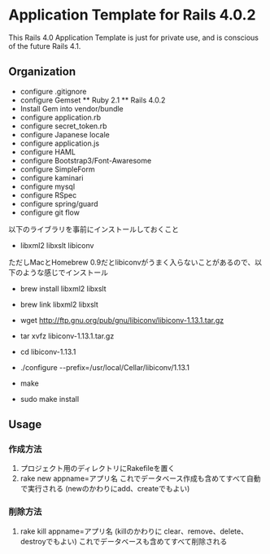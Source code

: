# Application Template for Rails 4.0.2

This Rails 4.0 Application Template is just for private use, and is conscious of the future Rails 4.1.

## Organization

* configure .gitignore
* configure Gemset
** Ruby 2.1
** Rails 4.0.2
* Install Gem into vendor/bundle
* configure application.rb
* configure secret_token.rb
* configure Japanese locale
* configure application.js
* configure HAML
* configure Bootstrap3/Font-Awaresome
* configure SimpleForm
* configure kaminari
* configure mysql
* configure RSpec
* configure spring/guard
* configure git flow



以下のライブラリを事前にインストールしておくこと
* libxml2 libxslt libiconv

ただしMacとHomebrew 0.9だとlibiconvがうまく入らないことがあるので、以下のような感じでインストール

* brew install libxml2 libxslt
* brew link libxml2 libxslt

* wget http://ftp.gnu.org/pub/gnu/libiconv/libiconv-1.13.1.tar.gz
* tar xvfz libiconv-1.13.1.tar.gz
* cd libiconv-1.13.1
* ./configure --prefix=/usr/local/Cellar/libiconv/1.13.1
* make
* sudo make install

## Usage

### 作成方法

1. プロジェクト用のディレクトリにRakefileを置く
2. rake new appname=アプリ名
これでデータベース作成も含めてすべて自動で実行される
(newのかわりにadd、createでもよい)

### 削除方法

1. rake kill appname=アプリ名
(killのかわりに clear、remove、delete、destroyでもよい)
これでデータベースも含めてすべて削除される

